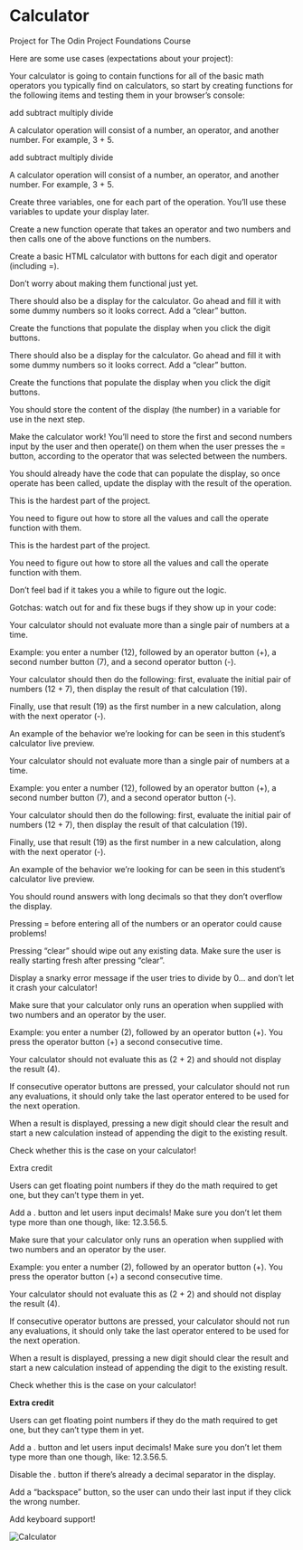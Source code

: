 # Calculator

Project for The Odin Project Foundations Course

Here are some use cases (expectations about your project):

Your calculator is going to contain functions for all of the basic math operators you typically find on calculators, so start by creating functions for the following items and testing them in your browser’s console:

add subtract multiply divide

A calculator operation will consist of a number, an operator, and another number. For example, 3 + 5.
  
  add
  subtract
  multiply
  divide
  
A calculator operation will consist of a number, an operator, and another number. For example, 3 + 5. 

Create three variables, one for each part of the operation. You’ll use these variables to update your display later.

Create a new function operate that takes an operator and two numbers and then calls one of the above functions on the numbers.

Create a basic HTML calculator with buttons for each digit and operator (including =).

Don’t worry about making them functional just yet.

There should also be a display for the calculator. Go ahead and fill it with some dummy numbers so it looks correct. Add a “clear” button.

Create the functions that populate the display when you click the digit buttons.

There should also be a display for the calculator. Go ahead and fill it with some dummy numbers so it looks correct.
Add a “clear” button.

Create the functions that populate the display when you click the digit buttons. 

You should store the content of the display (the number) in a variable for use in the next step.

Make the calculator work! You’ll need to store the first and second numbers input by the user and then operate() on them when the user presses the = button, according to the operator that was selected between the numbers.

You should already have the code that can populate the display, so once operate has been called, update the display with the result of the operation.

This is the hardest part of the project.

You need to figure out how to store all the values and call the operate function with them.

This is the hardest part of the project. 

You need to figure out how to store all the values and call the operate function with them. 

Don’t feel bad if it takes you a while to figure out the logic.

Gotchas: watch out for and fix these bugs if they show up in your code:

Your calculator should not evaluate more than a single pair of numbers at a time.

Example: you enter a number (12), followed by an operator button (+), a second number button (7), and a second operator button (-).

Your calculator should then do the following: first, evaluate the initial pair of numbers (12 + 7), then display the result of that calculation (19).

Finally, use that result (19) as the first number in a new calculation, along with the next operator (-).

An example of the behavior we’re looking for can be seen in this student’s calculator live preview.

  Your calculator should not evaluate more than a single pair of numbers at a time. 
  
  Example: you enter a number (12), followed by an operator button (+), a second number button (7), and a second operator button (-). 
  
  Your calculator should then do the following: first, evaluate the initial pair of numbers (12 + 7), then display the result of that calculation (19). 
  
  Finally, use that result (19) as the first number in a new calculation, along with the next operator (-). 
  
  An example of the behavior we’re looking for can be seen in this student’s calculator live preview.

You should round answers with long decimals so that they don’t overflow the display.

Pressing = before entering all of the numbers or an operator could cause problems!

Pressing “clear” should wipe out any existing data. Make sure the user is really starting fresh after pressing “clear”.

Display a snarky error message if the user tries to divide by 0… and don’t let it crash your calculator!

Make sure that your calculator only runs an operation when supplied with two numbers and an operator by the user.

Example: you enter a number (2), followed by an operator button (+). You press the operator button (+) a second consecutive time.

Your calculator should not evaluate this as (2 + 2) and should not display the result (4).

If consecutive operator buttons are pressed, your calculator should not run any evaluations, it should only take the last operator entered to be used for the next operation.

When a result is displayed, pressing a new digit should clear the result and start a new calculation instead of appending the digit to the existing result.

Check whether this is the case on your calculator!

Extra credit

Users can get floating point numbers if they do the math required to get one, but they can’t type them in yet.

Add a . button and let users input decimals! Make sure you don’t let them type more than one though, like: 12.3.56.5.

Make sure that your calculator only runs an operation when supplied with two numbers and an operator by the user. 

Example: you enter a number (2), followed by an operator button (+). You press the operator button (+) a second consecutive time. 

Your calculator should not evaluate this as (2 + 2) and should not display the result (4). 

If consecutive operator buttons are pressed, your calculator should not run any evaluations, it should only take the last operator entered to be used for the next operation.

When a result is displayed, pressing a new digit should clear the result and start a new calculation instead of appending the digit to the existing result. 

Check whether this is the case on your calculator!


**Extra credit**


Users can get floating point numbers if they do the math required to get one, but they can’t type them in yet. 

Add a . button and let users input decimals! Make sure you don’t let them type more than one though, like: 12.3.56.5. 

Disable the . button if there’s already a decimal separator in the display.

Add a “backspace” button, so the user can undo their last input if they click the wrong number.

Add keyboard support!

![Calculator](https://github.com/user-attachments/assets/eb0363b0-a718-4c62-bab3-ab2299c8c9c1)
